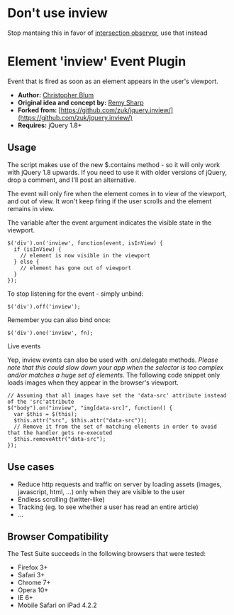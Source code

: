 # Don't use inview

Stop mantaing this in favor of [intersection observer](https://github.com/jeremenichelli/intersection-observer-polyfill), use that instead

# Element 'inview' Event Plugin

Event that is fired as soon as an element appears in the user's viewport.

* **Author:** [Christopher Blum](http://twitter.com/ChristopherBlum)
* **Original idea and concept by:** [Remy Sharp](http://remysharp.com/2009/01/26/element-in-view-event-plugin/)
* **Forked from:** [https://github.com/zuk/jquery.inview/](https://github.com/zuk/jquery.inview/)
* **Requires:** jQuery 1.8+

## Usage

The script makes use of the new $.contains method - so it will only work with jQuery 1.8 upwards. If you need to use it with older versions of jQuery, drop a comment, and I'll post an alternative.

The event will only fire when the element comes in to view of the viewport, and out of view. It won't keep firing if the user scrolls and the element remains in view.

The variable after the event argument indicates the visible state in the viewport.

    $('div').on('inview', function(event, isInView) {
      if (isInView) {
        // element is now visible in the viewport
      } else {
        // element has gone out of viewport
      }
    });

To stop listening for the event - simply unbind:

    $('div').off('inview');

Remember you can also bind once:

    $('div').one('inview', fn);

Live events

Yep, inview events can also be used with .on/.delegate methods.
*Please note that this could slow down your app when the selector is too complex and/or matches a huge set of elements.*
The following code snippet only loads images when they appear in the browser's viewport.

    // Assuming that all images have set the 'data-src' attribute instead of the 'src'attribute
    $("body").on("inview", "img[data-src]", function() {
      var $this = $(this);
      $this.attr("src", $this.attr("data-src"));
      // Remove it from the set of matching elements in order to avoid that the handler gets re-executed
      $this.removeAttr("data-src");
    });

## Use cases

* Reduce http requests and traffic on server by loading assets (images, javascript, html, ...) only when they are visible to the user
* Endless scrolling (twitter-like)
* Tracking (eg. to see whether a user has read an entire article)
* ...

## Browser Compatibility

The Test Suite succeeds in the following browsers that were tested:

* Firefox 3+
* Safari 3+
* Chrome 7+
* Opera 10+
* IE 6+
* Mobile Safari on iPad 4.2.2
